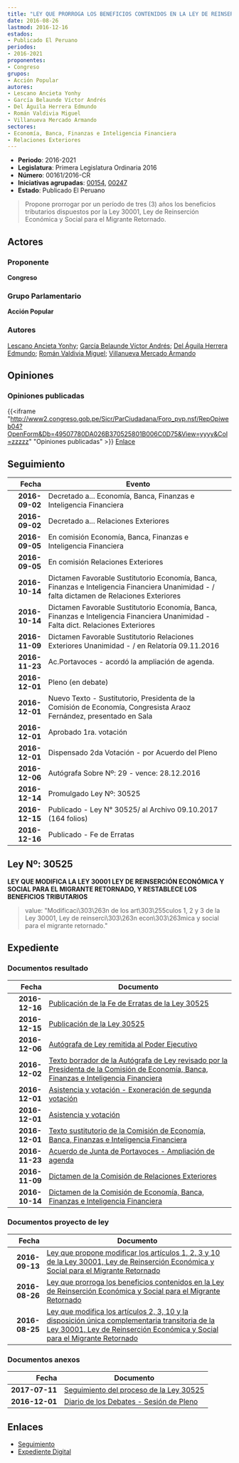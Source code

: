 ```yaml
---
title: "LEY QUE PRORROGA LOS BENEFICIOS CONTENIDOS EN LA LEY DE REINSERCIÓN ECONÓMICA Y SOCIAL PARA EL MIGRANTE RETORNADO"
date: 2016-08-26
lastmod: 2016-12-16
estados:
- Publicado El Peruano
periodos:
- 2016-2021
proponentes:
- Congreso
grupos:
- Acción Popular
autores:
- Lescano Ancieta Yonhy
- García Belaunde Víctor Andrés
- Del Águila Herrera Edmundo
- Román Valdivia Miguel
- Villanueva Mercado Armando
sectores:
- Economía, Banca, Finanzas e Inteligencia Financiera
- Relaciones Exteriores
---
```

- **Periodo**: 2016-2021
- **Legislatura**: Primera Legislatura Ordinaria 2016
- **Número**: 00161/2016-CR
- **Iniciativas agrupadas**: [00154](../../00100/00154), [00247](../../00200/00247)
- **Estado**: Publicado El Peruano

> Propone prorrogar por un período de tres (3) años los beneficios tributarios dispuestos por la Ley 30001, Ley de Reinserción Económica y Social para el Migrante Retornado.


## Actores

### Proponente

**Congreso**

### Grupo Parlamentario

**Acción Popular**

### Autores

[Lescano Ancieta Yonhy](mailto:mailto:ylescano@congreso.gob.pe); [García Belaunde Víctor Andrés](mailto:mailto:vgarciabelaunde@congreso.gob.pe); [Del Águila Herrera Edmundo](mailto:mailto:edelaguila@congreso.gob.pe); [Román Valdivia Miguel](mailto:mailto:mroman@congreso.gob.pe); [Villanueva Mercado Armando](mailto:mailto:avillanuevam@congreso.gob.pe)

## Opiniones

### Opiniones publicadas

{{<iframe "http://www2.congreso.gob.pe/Sicr/ParCiudadana/Foro_pvp.nsf/RepOpiweb04?OpenForm&Db=49507780DA026B370525801B006C0D75&View=yyyy&Col=zzzzz" "Opiniones publicadas" >}}
[Enlace](http://www2.congreso.gob.pe/Sicr/ParCiudadana/Foro_pvp.nsf/RepOpiweb04?OpenForm&Db=49507780DA026B370525801B006C0D75&View=yyyy&Col=zzzzz)


## Seguimiento

| Fecha | Evento |
|------:|--------|
| **2016-09-02** | Decretado a... Economía, Banca, Finanzas e Inteligencia Financiera |
| **2016-09-02** | Decretado a... Relaciones Exteriores |
| **2016-09-05** | En comisión Economía, Banca, Finanzas e Inteligencia Financiera |
| **2016-09-05** | En comisión Relaciones Exteriores |
| **2016-10-14** | Dictamen Favorable Sustitutorio Economía, Banca, Finanzas e Inteligencia Financiera Unanimidad - / falta dictamen de Relaciones Exteriores |
| **2016-10-14** | Dictamen Favorable Sustitutorio Economía, Banca, Finanzas e Inteligencia Financiera Unanimidad - Falta dict. Relaciones Exteriores |
| **2016-11-09** | Dictamen Favorable Sustitutorio Relaciones Exteriores Unanimidad - / en Relatoría 09.11.2016 |
| **2016-11-23** | Ac.Portavoces - acordó la ampliación de agenda. |
| **2016-12-01** | Pleno (en debate) |
| **2016-12-01** | Nuevo Texto - Sustitutorio, Presidenta de la Comisión de Economía, Congresista Araoz Fernández, presentado en Sala |
| **2016-12-01** | Aprobado 1ra. votación |
| **2016-12-01** | Dispensado 2da Votación - por Acuerdo del Pleno |
| **2016-12-06** | Autógrafa Sobre Nº: 29 - vence: 28.12.2016 |
| **2016-12-14** | Promulgado Ley Nº: 30525 |
| **2016-12-15** | Publicado - Ley N° 30525/ al Archivo 09.10.2017 (164 folios) |
| **2016-12-16** | Publicado - Fe de Erratas |

## Ley Nº: 30525

**LEY QUE MODIFICA LA LEY 30001 LEY DE REINSERCIÓN ECONÓMICA Y SOCIAL PARA EL MIGRANTE RETORNADO, Y RESTABLECE LOS BENEFICIOS TRIBUTARIOS**

> value: "Modificaci\303\263n de los art\303\255culos 1, 2 y 3 de la Ley 30001, Ley de reinserci\303\263n econ\303\263mica y social para el migrante retornado."


## Expediente

### Documentos resultado

| Fecha | Documento |
|------:|-----------|
| **2016-12-16** | [Publicación de la Fe de Erratas de la Ley 30525](http://www.leyes.congreso.gob.pe/Documentos/2016_2021/Fe_de_Erratas/Leyes/30525-FE.pdf) |
| **2016-12-15** | [Publicación de la Ley 30525](http://www.leyes.congreso.gob.pe/Documentos/2016_2021/ADLP/Normas_Legales/30525-LEY.pdf) |
| **2016-12-06** | [Autógrafa de Ley remitida al Poder Ejecutivo](http://www.leyes.congreso.gob.pe/Documentos/2016_2021/ADLP/Texto_Aprobado/AU0015420161206.pdf) |
| **2016-12-02** | [Texto borrador de la Autógrafa de Ley revisado por la Presidenta de la Comisión de Economía, Banca, Finanzas e Inteligencia Financiera](http://www.leyes.congreso.gob.pe/Documentos/2016_2021/Texto_Borrador_de_Autografa/BAU0015420161202.pdf) |
| **2016-12-01** | [Asistencia y votación - Exoneración de segunda votación](http://www.leyes.congreso.gob.pe/Documentos/2016_2021/Asistencia_y_Votacion/Proyectos_de_Ley/Exoneracion_de_Segunda_Votacion/ESV0015420161201..pdf) |
| **2016-12-01** | [Asistencia y votación](http://www.leyes.congreso.gob.pe/Documentos/2016_2021/Asistencia_y_Votacion/Proyectos_de_Ley/AV0015420161201..pdf) |
| **2016-12-01** | [Texto sustitutorio de la Comisión de Economía, Banca, Finanzas e Inteligencia Financiera](http://www.leyes.congreso.gob.pe/Documentos/2016_2021/Texto_Sustitutorio/Proyectos_de_Ley/TS0015420161201.pdf) |
| **2016-11-23** | [Acuerdo de Junta de Portavoces - Ampliación de agenda](http://www.leyes.congreso.gob.pe/Documentos/2016_2021/Acuerdos/Junta_Portavoces/AJP0015420161123.pdf) |
| **2016-11-09** | [Dictamen de la Comisión de Relaciones Exteriores](http://www.leyes.congreso.gob.pe/Documentos/2016_2021/Dictamenes/Proyectos_de_Ley/00154DC20MAY20161109..pdf) |
| **2016-10-14** | [Dictamen de la Comisión de Economía, Banca, Finanzas e Inteligencia Financiera](http://www.leyes.congreso.gob.pe/Documentos/2016_2021/Dictamenes/Proyectos_de_Ley/00154DC09MAY20161014_.pdf) |

### Documentos proyecto de ley

| Fecha | Documento |
|------:|-----------|
| **2016-09-13** | [Ley que propone modificar los artículos 1, 2, 3 y 10 de la Ley 30001, Ley de Reinserción Económica y Social para el Migrante Retornado](http://www.leyes.congreso.gob.pe/Documentos/2016_2021/Proyectos_de_Ley_y_de_Resoluciones_Legislativas/PL0024720160913..pdf) |
| **2016-08-26** | [Ley que prorroga los beneficios contenidos en la Ley de Reinserción Económica y Social para el Migrante Retornado](http://www.leyes.congreso.gob.pe/Documentos/2016_2021/Proyectos_de_Ley_y_de_Resoluciones_Legislativas/PL0016120160826..pdf) |
| **2016-08-25** | [Ley que modifica los artículos 2, 3, 10 y la disposición única complementaria transitoria de la Ley 30001, Ley de Reinserción Económica y Social para el Migrante Retornado](http://www.leyes.congreso.gob.pe/Documentos/2016_2021/Proyectos_de_Ley_y_de_Resoluciones_Legislativas/PL0015420160825..pdf) |

### Documentos anexos

| Fecha | Documento |
|------:|-----------|
| **2017-07-11** | [Seguimiento del proceso de la Ley 30525](http://www.leyes.congreso.gob.pe/Documentos/2016_2021/Seguimiento_de_Proyectos_de_Ley/00154PL20170711.pdf) |
| **2016-12-01** | [Diario de los Debates - Sesión de Pleno](http://www.leyes.congreso.gob.pe/Documentos/2016_2021/ADLP/Diario_Debates/30525_DD.pdf) |

## Enlaces

- [Seguimiento](http://www2.congreso.gob.pe/Sicr/TraDocEstProc/CLProLey2016.nsf/f7fff46988ca05b1052578e100829cc7/6aeff159367ce1be0525801b0076684b?OpenDocument)
- [Expediente Digital](http://www2.congreso.gob.pe/Sicr/TraDocEstProc/CLProLey2016.nsf/f7fff46988ca05b1052578e100829cc7/6aeff159367ce1be0525801b0076684b?OpenDocument&Click=05257FB7005EB655.eb71d0cf91d8294e05256cdf006b5706/$Body/0.1C6C)

